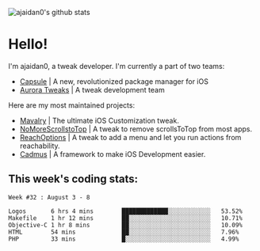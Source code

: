![ajaidan0's github stats](https://github-readme-stats.vercel.app/api?username=ajaidan0&count_private=true&show_icons=true)

# Hello!

I'm ajaidan0, a tweak developer. I'm currently a part of two teams:

- [Capsule](https://github.com/capsule-development) | A new, revolutionized package manager for iOS
- [Aurora Tweaks](https://github.com/official-aurora) | A tweak development team

Here are my most maintained projects:

- [Mavalry](https://github.com/ajaidan0/mavalry) | The ultimate iOS Customization tweak.
- [NoMoreScrollstoTop](https://github.com/ajaidan0/nomorescrollstotop) | A tweak to remove scrollsToTop from most apps.
- [ReachOptions](https://github.com/ajaidan0/reachoptions) | A tweak to add a menu and let you run actions from reachability.
- [Cadmus](https://github.com/official-aurora/cadmus) | A framework to make iOS Development easier.



## This week's coding stats:
<!--START_SECTION:waka-->
```text
Week #32 : August 3 - 8

Logos       6 hrs 4 mins        █████████████░░░░░░░░░░░░   53.52% 
Makefile    1 hr 12 mins        ██░░░░░░░░░░░░░░░░░░░░░░░   10.71% 
Objective-C 1 hr 8 mins         ██░░░░░░░░░░░░░░░░░░░░░░░   10.09% 
HTML        54 mins             ██░░░░░░░░░░░░░░░░░░░░░░░   7.96% 
PHP         33 mins             █░░░░░░░░░░░░░░░░░░░░░░░░   4.99%
```
<!--END_SECTION:waka-->
